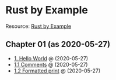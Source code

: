 # Rust by Example

Resource: [Rust by Example][1]

## Chapter 01 (as 2020-05-27)

* [1. Hello World](chp01/hello.rs) @ (2020-05-27)
* [1.1 Comments](chp01/comments.rs) @ (2020-05-27)
* [1.2 Formatted print](chp01/formatted_print.rs) @ (2020-05-27)

[1]: https://doc.rust-lang.org/stable/rust-by-example/
